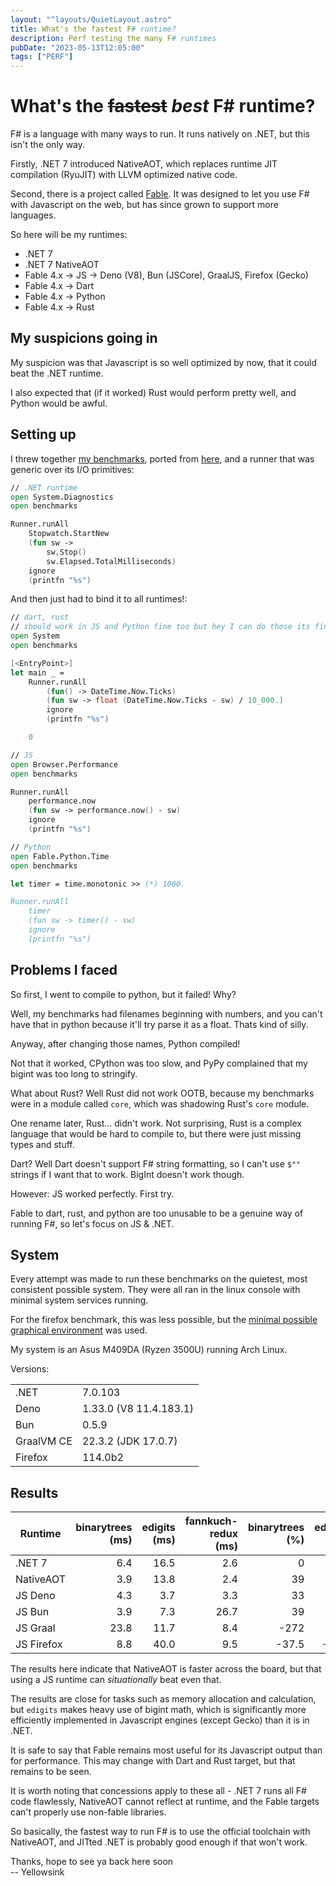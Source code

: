 ```yaml
---
layout: "^layouts/QuietLayout.astro"
title: What's the fastest F# runtime?
description: Perf testing the many F# runtimes
pubDate: "2023-05-13T12:05:00"
tags: ["PERF"]
---
```


# What's the ~~fastest~~ _best_ F# runtime?

F# is a language with many ways to run. It runs natively on .NET, but this isn't the only way.

Firstly, .NET 7 introduced NativeAOT, which replaces runtime JIT compilation (RyuJIT) with LLVM optimized native code.

Second, there is a project called [Fable](https://fable.io).
It was designed to let you use F# with Javascript on the web, but has since grown to support more languages.

So here will be my runtimes:

- .NET 7
- .NET 7 NativeAOT
- Fable 4.x -> JS -> Deno (V8), Bun (JSCore), GraalJS, Firefox (Gecko)
- Fable 4.x -> Dart
- Fable 4.x -> Python
- Fable 4.x -> Rust

## My suspicions going in

My suspicion was that Javascript is so well optimized by now, that it could beat the .NET runtime.

I also expected that (if it worked) Rust would perform pretty well, and Python would be awful.

## Setting up

I threw together [my benchmarks](https://github.com/yellowsink/qs-fsharp-benchmarks),
ported from [here](https://programming-language-benchmarks.vercel.app),
and a runner that was generic over its I/O primitives:

```fsharp
// .NET runtime
open System.Diagnostics
open benchmarks

Runner.runAll
	Stopwatch.StartNew
	(fun sw ->
		sw.Stop()
		sw.Elapsed.TotalMilliseconds)
	ignore
	(printfn "%s")
```

And then just had to bind it to all runtimes!:

```fsharp
// dart, rust
// should work in JS and Python fine too but hey I can do those its fine :p
open System
open benchmarks

[<EntryPoint>]
let main _ =
	Runner.runAll
		(fun() -> DateTime.Now.Ticks)
		(fun sw -> float (DateTime.Now.Ticks - sw) / 10_000.)
		ignore
		(printfn "%s")

	0
```

```fsharp
// JS
open Browser.Performance
open benchmarks

Runner.runAll
	performance.now
	(fun sw -> performance.now() - sw)
	ignore
	(printfn "%s")
```

```fsharp
// Python
open Fable.Python.Time
open benchmarks

let timer = time.monotonic >> (*) 1000.

Runner.runAll
	timer
	(fun sw -> timer() - sw)
	ignore
	(printfn "%s")
```

## Problems I faced

So first, I went to compile to python, but it failed! Why?

Well, my benchmarks had filenames beginning with numbers,
and you can't have that in python because it'll try parse it as a float.
Thats kind of silly.

Anyway, after changing those names, Python compiled!

Not that it worked, CPython was too slow, and PyPy complained that my bigint
was too long to stringify.

What about Rust? Well Rust did not work OOTB, because my benchmarks
were in a module called `core`, which was shadowing Rust's `core` module.

One rename later, Rust... didn't work. Not surprising, Rust is a complex
language that would be hard to compile to, but there were just missing types and stuff.

Dart? Well Dart doesn't support F# string formatting,
so I can't use `$""` strings if I want that to work.
BigInt doesn't work though.

However: JS worked perfectly. First try.

Fable to dart, rust, and python are too unusable to be a genuine way of running F#, so let's focus on JS & .NET.

## System

Every attempt was made to run these benchmarks on the quietest, most consistent possible system.
They were all ran in the linux console with minimal system services running.

For the firefox benchmark, this was less possible, but the
[minimal possible graphical environment](https://github.com/ValveSoftware/gamescope) was used.

My system is an Asus M409DA (Ryzen 3500U) running Arch Linux.

Versions:

|            |                        |
| ---------- | ---------------------- |
| .NET       | 7.0.103                |
| Deno       | 1.33.0 (V8 11.4.183.1) |
| Bun        | 0.5.9                  |
| GraalVM CE | 22.3.2 (JDK 17.0.7)    |
| Firefox    | 114.0b2                |

## Results

<div class="overflow-x-auto children:w-max mb-2">

| Runtime    | binarytrees (ms) | edigits (ms) | fannkuch-redux (ms) | binarytrees (%) | edigits (%) | fannkuch-redux (%) |
| ---------- | ---------------: | -----------: | ------------------: | --------------: | ----------: | -----------------: |
| .NET 7     |              6.4 |         16.5 |                 2.6 |               0 |           0 |                  0 |
| NativeAOT  |              3.9 |         13.8 |                 2.4 |              39 |          16 |                  8 |
| JS Deno    |              4.3 |          3.7 |                 3.3 |              33 |          78 |                -27 |
| JS Bun     |              3.9 |          7.3 |                26.7 |              39 |          56 |               -927 |
| JS Graal   |             23.8 |         11.7 |                 8.4 |            -272 |          29 |               -223 |
| JS Firefox |              8.8 |         40.0 |                 9.5 |           -37.5 |        -142 |               -265 |
</div>

The results here indicate that NativeAOT is faster across the board,
but that using a JS runtime can _situationally_ beat even that.

The results are close for tasks such as memory allocation and calculation,
but `edigits` makes heavy use of bigint math, which is significantly more efficiently
implemented in Javascript engines (except Gecko) than it is in .NET.

It is safe to say that Fable remains most useful for its Javascript output than for performance.
This may change with Dart and Rust target, but that remains to be seen.

It is worth noting that concessions apply to these all - .NET 7 runs all F# code flawlessly,
NativeAOT cannot reflect at runtime,
and the Fable targets can't properly use non-fable libraries.

So basically, the fastest way to run F# is to use the official toolchain with NativeAOT,
and JITted .NET is probably good enough if that won't work.

Thanks, hope to see ya back here soon<br/>
-- Yellowsink
